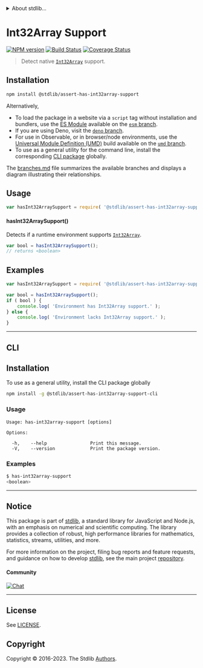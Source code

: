 <!--

@license Apache-2.0

Copyright (c) 2018 The Stdlib Authors.

Licensed under the Apache License, Version 2.0 (the "License");
you may not use this file except in compliance with the License.
You may obtain a copy of the License at

   http://www.apache.org/licenses/LICENSE-2.0

Unless required by applicable law or agreed to in writing, software
distributed under the License is distributed on an "AS IS" BASIS,
WITHOUT WARRANTIES OR CONDITIONS OF ANY KIND, either express or implied.
See the License for the specific language governing permissions and
limitations under the License.

-->


<details>
  <summary>
    About stdlib...
  </summary>
  <p>We believe in a future in which the web is a preferred environment for numerical computation. To help realize this future, we've built stdlib. stdlib is a standard library, with an emphasis on numerical and scientific computation, written in JavaScript (and C) for execution in browsers and in Node.js.</p>
  <p>The library is fully decomposable, being architected in such a way that you can swap out and mix and match APIs and functionality to cater to your exact preferences and use cases.</p>
  <p>When you use stdlib, you can be absolutely certain that you are using the most thorough, rigorous, well-written, studied, documented, tested, measured, and high-quality code out there.</p>
  <p>To join us in bringing numerical computing to the web, get started by checking us out on <a href="https://github.com/stdlib-js/stdlib">GitHub</a>, and please consider <a href="https://opencollective.com/stdlib">financially supporting stdlib</a>. We greatly appreciate your continued support!</p>
</details>

# Int32Array Support

[![NPM version][npm-image]][npm-url] [![Build Status][test-image]][test-url] [![Coverage Status][coverage-image]][coverage-url] <!-- [![dependencies][dependencies-image]][dependencies-url] -->

> Detect native [`Int32Array`][mdn-int32array] support.

<section class="installation">

## Installation

```bash
npm install @stdlib/assert-has-int32array-support
```

Alternatively,

-   To load the package in a website via a `script` tag without installation and bundlers, use the [ES Module][es-module] available on the [`esm` branch][esm-url].
-   If you are using Deno, visit the [`deno` branch][deno-url].
-   For use in Observable, or in browser/node environments, use the [Universal Module Definition (UMD)][umd] build available on the [`umd` branch][umd-url].
-   To use as a general utility for the command line, install the corresponding [CLI package][cli-section] globally.

The [branches.md][branches-url] file summarizes the available branches and displays a diagram illustrating their relationships.

</section>

<section class="usage">

## Usage

```javascript
var hasInt32ArraySupport = require( '@stdlib/assert-has-int32array-support' );
```

#### hasInt32ArraySupport()

Detects if a runtime environment supports [`Int32Array`][mdn-int32array].

```javascript
var bool = hasInt32ArraySupport();
// returns <boolean>
```

</section>

<!-- /.usage -->

<section class="examples">

## Examples

<!-- eslint no-undef: "error" -->

```javascript
var hasInt32ArraySupport = require( '@stdlib/assert-has-int32array-support' );

var bool = hasInt32ArraySupport();
if ( bool ) {
    console.log( 'Environment has Int32Array support.' );
} else {
    console.log( 'Environment lacks Int32Array support.' );
}
```

</section>

<!-- /.examples -->

* * *

<section class="cli">

## CLI

<section class="installation">

## Installation

To use as a general utility, install the CLI package globally

```bash
npm install -g @stdlib/assert-has-int32array-support-cli
```

</section>

<!-- CLI usage documentation. -->

<section class="usage">

### Usage

```text
Usage: has-int32array-support [options]

Options:

  -h,    --help                Print this message.
  -V,    --version             Print the package version.
```

</section>

<!-- /.usage -->

<section class="examples">

### Examples

```bash
$ has-int32array-support
<boolean>
```

</section>

<!-- /.examples -->

</section>

<!-- /.cli -->

<!-- Section for related `stdlib` packages. Do not manually edit this section, as it is automatically populated. -->

<section class="related">

</section>

<!-- /.related -->

<!-- Section for all links. Make sure to keep an empty line after the `section` element and another before the `/section` close. -->


<section class="main-repo" >

* * *

## Notice

This package is part of [stdlib][stdlib], a standard library for JavaScript and Node.js, with an emphasis on numerical and scientific computing. The library provides a collection of robust, high performance libraries for mathematics, statistics, streams, utilities, and more.

For more information on the project, filing bug reports and feature requests, and guidance on how to develop [stdlib][stdlib], see the main project [repository][stdlib].

#### Community

[![Chat][chat-image]][chat-url]

---

## License

See [LICENSE][stdlib-license].


## Copyright

Copyright &copy; 2016-2023. The Stdlib [Authors][stdlib-authors].

</section>

<!-- /.stdlib -->

<!-- Section for all links. Make sure to keep an empty line after the `section` element and another before the `/section` close. -->

<section class="links">

[npm-image]: http://img.shields.io/npm/v/@stdlib/assert-has-int32array-support.svg
[npm-url]: https://npmjs.org/package/@stdlib/assert-has-int32array-support

[test-image]: https://github.com/stdlib-js/assert-has-int32array-support/actions/workflows/test.yml/badge.svg?branch=v0.1.0
[test-url]: https://github.com/stdlib-js/assert-has-int32array-support/actions/workflows/test.yml?query=branch:v0.1.0

[coverage-image]: https://img.shields.io/codecov/c/github/stdlib-js/assert-has-int32array-support/main.svg
[coverage-url]: https://codecov.io/github/stdlib-js/assert-has-int32array-support?branch=main

<!--

[dependencies-image]: https://img.shields.io/david/stdlib-js/assert-has-int32array-support.svg
[dependencies-url]: https://david-dm.org/stdlib-js/assert-has-int32array-support/main

-->

[chat-image]: https://img.shields.io/gitter/room/stdlib-js/stdlib.svg
[chat-url]: https://app.gitter.im/#/room/#stdlib-js_stdlib:gitter.im

[stdlib]: https://github.com/stdlib-js/stdlib

[stdlib-authors]: https://github.com/stdlib-js/stdlib/graphs/contributors

[cli-section]: https://github.com/stdlib-js/assert-has-int32array-support#cli
[cli-url]: https://github.com/stdlib-js/assert-has-int32array-support/tree/cli
[@stdlib/assert-has-int32array-support]: https://github.com/stdlib-js/assert-has-int32array-support/tree/main

[umd]: https://github.com/umdjs/umd
[es-module]: https://developer.mozilla.org/en-US/docs/Web/JavaScript/Guide/Modules

[deno-url]: https://github.com/stdlib-js/assert-has-int32array-support/tree/deno
[umd-url]: https://github.com/stdlib-js/assert-has-int32array-support/tree/umd
[esm-url]: https://github.com/stdlib-js/assert-has-int32array-support/tree/esm
[branches-url]: https://github.com/stdlib-js/assert-has-int32array-support/blob/main/branches.md

[stdlib-license]: https://raw.githubusercontent.com/stdlib-js/assert-has-int32array-support/main/LICENSE

[mdn-int32array]: https://developer.mozilla.org/en-US/docs/Web/JavaScript/Reference/Global_Objects/Int32Array

</section>

<!-- /.links -->
